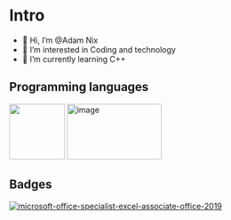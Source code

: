 # Intro 
- 👋 Hi, I’m @Adam Nix
- 👀 I’m interested in Coding and technology
- 🌱 I’m currently learning C++

## Programming languages 
<img src="https://github.com/realadamnix/realadamnix/assets/150264616/13cf1b94-36ec-45ec-8132-c2b597130d10" width="100" height="100"> 
<img src="https://github.com/realadamnix/realadamnix/assets/150264616/36b78d04-0b0d-4f4b-b259-9f4ca108c8ec" width="170" height="100" alt="image">

## Badges

[](https://github.com/realadamnix/realadamnix/files/14629069/SP.ProjSpec.pdf)
[![microsoft-office-specialist-excel-associate-office-2019](https://github.com/realadamnix/realadamnix/assets/150264616/84bd5ebc-8ecb-4de9-b438-3846d7d80425)](https://www.credly.com/earner/earned/share/7727ceee-8d52-48cf-a662-33b5a411935b) 





